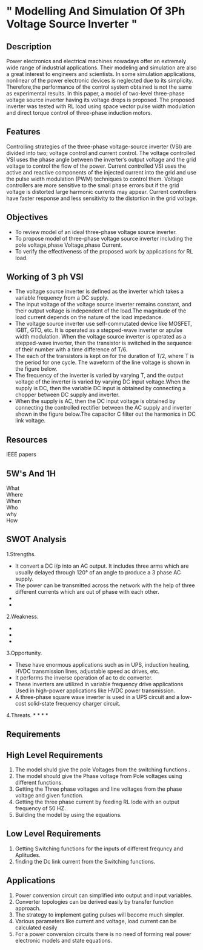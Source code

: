 # " Modelling And Simulation Of 3Ph Voltage Source Inverter "

##  Description

Power electronics and electrical machines nowadays offer an extremely wide range of industrial applications. Their modeling and simulation are also a great interest
to engineers and scientists. In some simulation applications, nonlinear of the power electronic devices is neglected due to its simplicity. Therefore,the performance of the control system obtained is not the same as experimental results. In this paper, a model of two-level three-phase voltage source inverter having its voltage drops is proposed. The proposed inverter was tested with RL load using space vector pulse width modulation and direct torque control of three-phase induction motors.

## Features

Controlling strategies of the three-phase voltage-source inverter (VSI) are divided into two; 
voltage control and current control. The voltage controlled VSI uses the phase angle between the inverter’s output voltage and the grid voltage to control the flow of the power. Current controlled VSI uses the active and reactive components of the injected current into the grid and use the pulse width modulation (PWM) techniques to control them. Voltage controllers are more sensitive to the small phase errors but if the grid voltage is distorted large harmonic currents may appear. Current controllers have faster response and less sensitivity to the distortion in the grid voltage.

## Objectives
  *  To review model of an ideal  three-phase voltage source inverter.
  *  To propose model of three-phase voltage source inverter including the pole voltage,phase Voltage,phase Current.
  *  To verify the effectiveness of the proposed work by applications for RL load.

  
## Working of 3 ph VSI

  * The voltage source inverter is defined as the inverter which takes a variable frequency from a DC supply. 
  * The input voltage of the voltage source inverter remains constant, and their output voltage is independent of the load.The magnitude of the load current depends on     the nature of the load impedance.
  * The voltage source inverter use self-commutated device like MOSFET, IGBT, GTO, etc. It is operated as a stepped-wave inverter or apulse width modulation. When the     voltage source inverter is operated as a stepped-wave inverter, then the transistor is switched in the sequence of their number with a time difference of T/6.
  * The each of the transistors is kept on for the duration of T/2, where T is the period for one cycle. The waveform of the line voltage is shown in the figure below.
  * The frequency of the inverter is varied by varying T, and the output voltage of the inverter is varied by varying DC input voltage.When the supply is DC, then the     variable DC input is obtained by connecting a chopper between DC supply and inverter.
  * When the supply is AC, then the DC input voltage is obtained by connecting the controlled rectifier between the AC supply and inverter shown in the figure             below.The capacitor C filter out the harmonics in DC link voltage.  
  
## Resources 

  IEEE papers
##  5W's And 1H

  What  
  Where  
  When   
  Who   
  why   
  How   
## SWOT Analysis

  1.Strengths.
 
   * It convert a DC i/p into an AC output. It includes three arms which are usually delayed through 120° of an angle to produce a 3 phase AC supply.
   * The power can be transmitted across the network with the help of three different currents which are out of phase with each other.
   * 
   * 

 2.Weakness.
 
   * 
   * 
   *
 
 3.Opportunity.
 
   * These have enormous applications such as in UPS, induction heating, HVDC transmission lines, adjustable speed ac drives, etc. 
   * It performs the inverse operation of ac to dc converter.
   * These inverters are utilized in variable frequency drive applications Used in high-power applications like HVDC power transmission.
   * A three-phase square wave inverter is used in a UPS circuit and a low-cost solid-state frequency charger circuit.
   
 4.Threats.
   * 
   * 
   *
   * 
  
## Requirements 
 ##  High Level Requirements 
 1. The model shuld give the pole Voltages from the switching functions .
 2. The model should give the Phase voltage from Pole voltages using different functions.
 3. Getting the Three phase voltages and line voltages from the phase voltage and given function.
 4. Getting the three phase current by feeding RL lode with an output frequency of 50 HZ.
 5. Building the model  by using the equations.
   
 ##  Low Level Requirements
 1. Getting Switching functions for the inputs of different frequncy and Aplitudes.
 2. finding the Dc link current from the Switching functions.


## Applications  

1. Power conversion circuit can simplified into output and input variables.
2. Converter topologies can be derived easily by transfer function approach.
3. The strategy to implement gating pulses will become much simpler.
4. Various parameters like current and voltage, load current can be calculated easily
5. For a power conversion circuits there is no need of forming real power electronic models and state equations.

